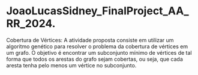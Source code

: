 # JoaoLucasSidney_FinalProject_AA_RR_2024.
Cobertura de Vértices: A atividade proposta consiste em utilizar um algoritmo genético para resolver o problema da cobertura de vértices em um grafo. O objetivo é encontrar um subconjunto mínimo de vértices de tal forma que todos os arestas do grafo sejam cobertas, ou seja, que cada aresta tenha pelo menos um vértice no subconjunto.
